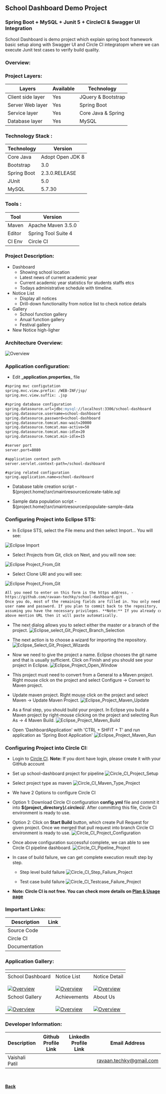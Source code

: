 ## School Dashboard Demo Project
### Spring Boot + MySQL + Junit 5 + CircleCI & Swagger UI Integration

School Dashboard is demo project which explain spring boot framework basic setup along with Swagger UI 
and Circle CI integratopm where we can execute Junit test cases to verify build quality. 

### Overview:

### Project Layers:

| Layers | Available | Technology |
| ------ | ------ | ------ |
| Client side layer | Yes | JQuery & Bootstrap |
| Server Web layer | Yes | Spring Boot |
| Service layer | Yes | Core Java & Spring |
| Database layer | Yes | MySQL |

### Technology Stack :

| Technology | Version |
| ------- | ------- |
| Core Java | Adopt Open JDK 8 |
| Bootstrap | 3.0 |
| Spring Boot | 2.3.0.RELEASE|
| JUnit | 5.0 |
| MySQL | 5.7.30 |

### Tools :

| Tool | Version |
| ------- | ------- |
| Maven | Apache Maven 3.5.0 |
| Editor  | Spring Tool Suite 4 |
| CI Env | Circle CI |

### Project Description:

- Dashboard
  - Showing school location
  - Latest news of current academic year
  - Current academic year statistics for students staffs etcs
  - Todays administrative schedule with timeline.
- Notice List
  - Display all notices
  - Drill-down functionality from notice list to check notice details
- Gallery
  - School function gallery
  - Anual function gallery
  - Festival gallery
- New Notice high-ligher

### Architecture Overview:

  ![Overview](images/school-dashboard-blockdiagram.png)

### Application configuration:
 - Edit **_application.properties**_ file

 ```markdown
#spring mvc configutation
spring.mvc.view.prefix: /WEB-INF/jsp/
spring.mvc.view.suffix: .jsp

#spring database configuration
spring.datasource.url=jdbc:mysql://localhost:3306/school-dashboard
spring.datasource.username=school-dashboard
spring.datasource.password=school-dashboard
spring.datasource.tomcat.max-wait=20000
spring.datasource.tomcat.max-active=50
spring.datasource.tomcat.max-idle=20
spring.datasource.tomcat.min-idle=15 

#server port
server.port=8080

#application context path
server.servlet.context-path=/school-dashboard

#spring related configuration
spring.application.name=school-dashboard
 ```

 - Database table creation script - ${project.home}\src\main\resources\create-table.sql
 
 - Sample data population script - ${project.home}\src\main\resources\populate-sample-data
 
### Configuring Project into Eclipse STS:
 - In Eclipse STS, select the File menu and then select Import… You will see:
 
 ![Eclipse Import](images/eclipse_import.jpg)
 
 - Select Projects from Git, click on Next, and you will now see:
 
 ![Eclipse Project_From_Git](images/eclipse_select_repo.jpg)
 
 - Select Clone URI and you will see:
 
 ![Eclipse Project_From_Git](images/eclipse_select_git_project.jpg)

 ```markdown
All you need to enter on this form is the https address, -
https://github.com/ravaan-techky/school-dashboard.git 
Once you do, most of the remaining fields are filled in. You only need a 
user name and password. If you plan to commit back to the repository, 
assuming you have the necessary privileges. **Note:** If you already copy 
above mention URL then it will paste automatically.
 ```
- The next dialog allows you to select either the master or a branch of the project.
 ![Eclipse_select_Git_Project_Branch_Selection](images/eclipse_select_git_project_branch_selection.jpg)

- The next action is to choose a wizard for importing the repository.
![Eclipse_Select_Git_Project_Wizards](images/eclipse_select_git_project_wizards.jpg)

- Now we need to give the project a name. Eclipse chooses the git name and that is usually sufficient. Click on Finish and you should see your project in Eclipse.
![Eclipse_Project_Open_Window](images/eclipse_project_open_window.jpg)

- This project must need to convert from a General to a Maven project. Right mouse click on the project and select Configure -> Convert to Maven project.

- Update maven project. Right mouse click on the project and select Maven -> Update Maven Project.
![Eclipse_Project_Maven_Update](images/eclipse_project_maven_update.jpg)

- As a final step, you should build your project. In Eclipse you build a Maven project by right-mouse clicking on the project and selecting Run As -> 4 Maven Build.
![Eclipse_Project_Maven_Build](images/eclipse_project_maven_build.jpg)

- Open 'DashboardApplication' with 'CTRL + SHFIT + T' and run application as 'Spring Boot Application'
![Eclipse_Project_Maven_Run](images/eclipse_project_maven_run.jpg)

### Configuring Project into Circle CI:

- Login to [Circle CI](https://app.circleci.com/). **Note:** If you dont have login, please create it with your GitHub account

- Set up school-dashboard project for pipeline
![Circle_CI_Project_Setup](images/circle_ci_project_setup.jpg)

- Select project type as maven
![Circle_CI_Maven_Type_Project](images/circle_ci_maven_type_project.jpg)

- We have 2 Options to configure Circle CI
 - Option 1: Download Circle CI configuration **config.yml** file and commit it into **${project_directory}/.circleci/**. After committing this file, Circle CI environment is ready to use.
 - Option 2: Click on **Start Build** button, which create Pull Request for given project. Once we merged that pull request into branch Circle CI environment is ready to use.
![Circle_CI_Project_Configuration](images/circle_ci_project_configuration.jpg)

- Once above configuration successful complete, we can able to see Circle CI pipeline dashboard.
![Circle_CI_Pipeline_Project](images/circle_ci_pipelline_project.jpg)

- In case of build failure, we can get complete execution result step by step. 
  - Step level build failure
    ![Circle_CI_Step_Failure_Project](images/circle_ci_step_failure.jpg)

  - Test case build failure
    ![Circle_CI_Testcase_Failure_Project](images/circle_ci_testcase_failure.jpg)

- **Note: Circle CI is not free. You can check more details on [Plan & Usage page](https://app.circleci.com/settings/plan/github/ravaan-techky/usage)**

### Important Links:

| Description | Link |
| -------- | -------- |
| Source Code | <span style="color: green;font-weight: bold;"><a href="https://github.com/ravaan-techky/school-dashboard/archive/master.zip"><i class="fa fa-download"></i></a></span> |
| Circle CI <If Available> | [<i class="fa fa-external-link"></i>](#)  |
| Documentation | <span style="color: green;font-weight: bold;"><a href="https://ravaan-techky.github.io/school-dashboard/"><i class="fa fa-folder-open"></i></a></span> |
  
### Application Gallery:

  | <i class="fa fa-picture-o"></i> | <i class="fa fa-picture-o"></i> | <i class="fa fa-picture-o"></i> |
  | -------- | -------- | -------- |
  | School Dashboard<br/><br/><a href="images/dashboard.jpg">![Overview](images/dashboard_s.jpg)<a/> |  Notice List<br/><br/><a href="images/notice_list.jpg">![Overview](images/notice_list_s.jpg)<a/> | Notice Detail<br/><br/><a href="images/notice_details.jpg">![Overview](images/notice_details_s.jpg)</a> |
  | School Gallery<br/><br/><a href="images/school_gallery.jpg">![Overview](images/school_gallery_s.jpg)<a/> |  Achievements<br/><br/><a href="images/achievements.jpg">![Overview](images/achievements_s.jpg)<a/> | About Us<br/><br/><a href="images/about.jpg">![Overview](images/about_s.jpg)</a> |

### Developer Information:

| Description | Github Profile Link  | LinkedIn Profile Link | Email Address
| -------- | -------- | -------- | -------- |
| Vaishali Patil | [<i class="fa fa-external-link"></i>](https://github.com/ravaan-techky/) | [<i class="fa fa-external-link"></i>](https://www.linkedin.com/in/vaishali-patil-4a6679143/) | [ravaan.techky@gmail.com](mailto:ravaan.techky@gmail.com) |

<br/><br/>
[<i class="fa fa-arrow-left"></i> **Back**](/documentation/)
